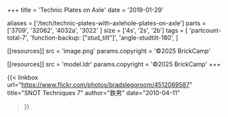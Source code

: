 +++
title = 'Technic Plates on Axle'
date  = '2019-01-29'

aliases = ['/tech/technic-plates-with-axlehole-plates-on-axle']
parts = ['3709', '32062', '4032a', '3022' ]
size  = ['4s', '2s', '2b']
tags  = [
  'partcount-total-7',
  'function-backup: ["stud_tilt"]',
  'angle-studtilt-180',
]

[[resources]]
src              = 'image.png'
params.copyright = '©2025 BrickCamp'

[[resources]]
src              = 'model.ldr'
params.copyright = '©2025 BrickCamp'
+++

{{< linkbox
    url="https://www.flickr.com/photos/bradslegoroom/4512069587"
    title="SNOT Techniques 7"
    author="鉄男"
    date="2010-04-11"
>}}
